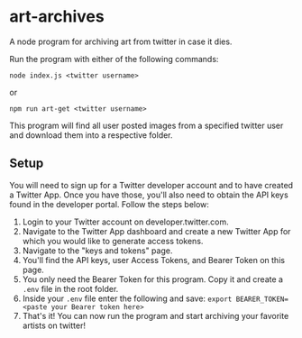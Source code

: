 # art-archives
A node program for archiving art from twitter in case it dies.

Run the program with either of the following commands:

```node index.js <twitter username>```

or

```npm run art-get <twitter username>```

This program will find all user posted images from a specified twitter user and download them into a respective folder.

## Setup

You will need to sign up for a Twitter developer account and to have created a Twitter App. Once you have those, you'll also need to obtain the API keys found in the developer portal. Follow the steps below:

1. Login to your Twitter account on developer.twitter.com.
2. Navigate to the Twitter App dashboard and create a new Twitter App for which you would like to generate access tokens.
3. Navigate to the "keys and tokens" page.
4. You'll find the API keys, user Access Tokens, and Bearer Token on this page.
5. You only need the Bearer Token for this program. Copy it and create a `.env` file in the root folder.
6. Inside your `.env` file enter the following and save: ```export BEARER_TOKEN=<paste your Bearer token here>```
7. That's it! You can now run the program and start archiving your favorite artists on twitter!